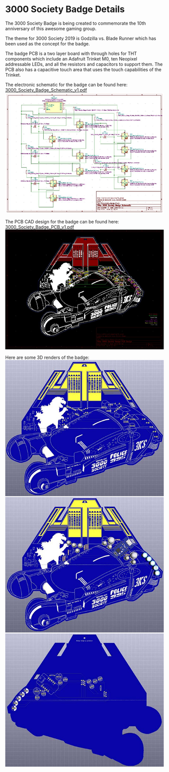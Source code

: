 # 3000 Society Badge Details

The 3000 Society Badge is being created to commemorate the 10th anniversary of this awesome gaming group.

The theme for 3000 Society 2019 is Godzilla vs. Blade Runner which has been used as the concept for the badge.

The badge PCB is a two layer board with through holes for THT components which include an Adafruit Trinket M0, ten Neopixel addressable LEDs, and all the resistors and capacitors to support them.
The PCB also has a capacitive touch area that uses the touch capabilities of the Trinket.

The electronic schematic for the badge can be found here: [3000_Society_Badge_Schematic_v1.pdf](docs/3000_Society_Badge_Schematic_v1.pdf)
![Schematic](docs/3000_Society_Badge_Schematic_v1.JPG)

The PCB CAD design for the badge can be found here:
[3000_Society_Badge_PCB_v1.pdf](docs/3000_Society_Badge_PCB_v1.pdf)
![PCB](docs/3000_Society_Badge_PCB_v1.JPG)

Here are some 3D renders of the badge:
![PCB_Front](graphics/3000_Society_Badge_K5_PCB_Front_Sm.jpg)
![PCB_Front_Componetns](graphics/3000_Society_Badge_K5_PCB_Front_Components_Sm.jpg)
![PCB_Back](graphics/3000_Society_Badge_K5_PCB_Back_Sm.jpg)
